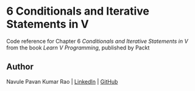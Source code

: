 # 6 Conditionals and Iterative Statements in V

Code reference for Chapter 6 *Conditionals and Iterative Statements in V* from the book *Learn V Programming*, published by Packt

## Author

Navule Pavan Kumar Rao | [LinkedIn]('https://www.linkedin.com/in/navule/') | [GitHub]('https://www.github.com/windson')